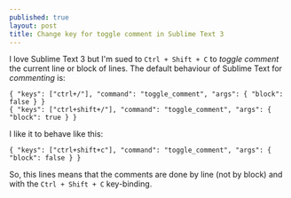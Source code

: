 ```yaml
---
published: true
layout: post
title: Change key for toggle comment in Sublime Text 3
---
```


I love Sublime Text 3 but I'm sued to `Ctrl + Shift + C` to _toggle comment_ the current line or block of lines. The default behaviour of Sublime Text for _commenting_ is:

```
{ "keys": ["ctrl+/"], "command": "toggle_comment", "args": { "block": false } }
{ "keys": ["ctrl+shift+/"], "command": "toggle_comment", "args": { "block": true } }
```

I like it to behave like this:

```
{ "keys": ["ctrl+shift+c"], "command": "toggle_comment", "args": { "block": false } }
```

So, this lines means that the comments are done by line (not by block) and with the `Ctrl + Shift + C` key-binding.
